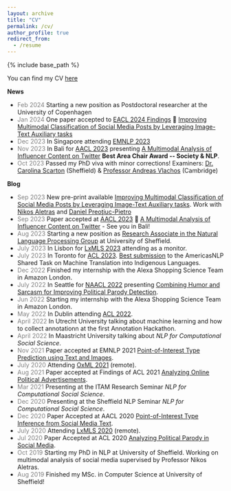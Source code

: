 ```yaml
---
layout: archive
title: "CV"
permalink: /cv/
author_profile: true
redirect_from:
  - /resume
---
```


{% include base_path %}

You can find my CV [here](https://danaesavi.github.io/files/CV_Danae.pdf)

__News__
- <span style="color:gray;">Feb 2024</span> Starting a new position as Postdoctoral researcher at the University of Copenhagen
- <span style="color:gray;">Jan 2024</span> One paper accepted to [EACL 2024 Findings](https://2024.eacl.org/) 🌟 [Improving Multimodal Classification of Social Media Posts by Leveraging Image-Text Auxiliary tasks](https://arxiv.org/abs/2309.07794)
- <span style="color:gray;">Dec 2023</span> In Singapore attending [EMNLP 2023](https://2023.emnlp.org/)
- <span style="color:gray;">Nov 2023</span> In Bali for [AACL 2023](http://www.ijcnlp-aacl2023.org/) presenting [A Multimodal Analysis of Influencer Content on Twitter](http://www.afnlp.org/conferences/ijcnlp2023/proceedings/main-long/cdrom/pdf/2023.ijcnlp-long.15.pdf) **Best Area Chair Award -- Society & NLP**.
- <span style="color:gray;">Oct 2023</span> Passed my PhD viva with minor corrections! Examiners: [Dr. Carolina Scarton](https://www.sheffield.ac.uk/dcs/people/academic/carolina-scarton) (Sheffield) & [Professor Andreas Vlachos](https://www.cst.cam.ac.uk/people/av308) (Cambridge)

__Blog__
- <span style="color:gray;">Sep 2023</span> New pre-print available [Improving Multimodal Classification of Social Media Posts by Leveraging Image-Text Auxiliary tasks](https://arxiv.org/abs/2309.07794). Work with [Nikos Aletras](https://nikosaletras.com/) and [Daniel Preoţiuc-Pietro](https://www.preotiuc.ro/)
- <span style="color:gray;">Sep 2023</span> Paper accepted at [AACL 2023](http://www.ijcnlp-aacl2023.org/) 🌟 [A Multimodal Analysis of Influencer Content on Twitter](https://arxiv.org/pdf/2309.03064.pdf) - See you in Bali! 
- <span style="color:gray;">Aug 2023</span> Starting a new position as [Research Associate in the Natural Language Processing Group](https://nikosaletras.com/team/) at University of Sheffield.
- <span style="color:gray;">July 2023</span> In Lisbon for [LxMLS 2023](http://lxmls.it.pt/2023/) attending as a monitor.
- <span style="color:gray;">July 2023</span> In Toronto for [ACL 2023](https://2023.aclweb.org/). [Best submission](https://aclanthology.org/2023.americasnlp-1.21/) to the AmericasNLP Shared Task on Machine Translation into Indigenous Languages.
- <span style="color:gray;">Dec 2022</span> Finished my internship with the Alexa Shopping Science Team in Amazon London.
- <span style="color:gray;">July 2022</span> In Seattle for [NAACL 2022](https://2022.naacl.org/) presenting [Combining Humor and Sarcasm for Improving Political Parody Detection](https://aclanthology.org/2022.naacl-main.131/).
- <span style="color:gray;">Jun 2022</span> Starting my internship with the Alexa Shopping Science Team in Amazon London.
- <span style="color:gray;">May 2022</span> In Dublin attending [ACL 2022](https://www.2022.aclweb.org/).
- <span style="color:gray;">April 2022</span> In Utrecht University talking about machine learning and how to collect annotationn at the first Annotation Hackathon. 
- <span style="color:gray;">April 2022</span> In Maastricht University talking about _NLP for Computational Social Science_.
- <span style="color:gray;">Nov 2021</span> Paper accepted at EMNLP 2021 [Point-of-Interest Type Prediction using Text and Images](https://aclanthology.org/2021.emnlp-main.614/).
- <span style="color:gray;">July 2020</span> Attending [OxML 2021](https://www.oxfordml.school/oxml2021) (remote).
- <span style="color:gray;">Aug 2021</span> Paper accepted at Findings of ACL 2021 [Analyzing Online Political Advertisements](https://aclanthology.org/2021.findings-acl.321/).
- <span style="color:gray;">Mar 2021</span> Presenting at the ITAM Research Seminar _NLP for Computational Social Science_.
- <span style="color:gray;">Dec 2020</span> Presenting at the Sheffield NLP Seminar _NLP for Computational Social Science_.
- <span style="color:gray;">Dec 2020</span> Paper Accepted at AACL 2020 [Point-of-Interest Type Inference from Social Media Text](https://aclanthology.org/2020.aacl-main.80/).
- <span style="color:gray;">July 2020</span> Attending [LxMLS 2020](http://lxmls.it.pt/2020/) (remote).
- <span style="color:gray;">Jul 2020</span> Paper Accepted at ACL 2020 [Analyzing Political Parody in Social Media](https://aclanthology.org/2020.acl-main.403/).
- <span style="color:gray;">Oct 2019</span> Starting my PhD in NLP at University of Sheffield. Working on multimodal analysis of social media supervised by Professor Nikos Aletras.
- <span style="color:gray;">Aug 2019</span> Finished my MSc. in Computer Science at University of Sheffield!
 
